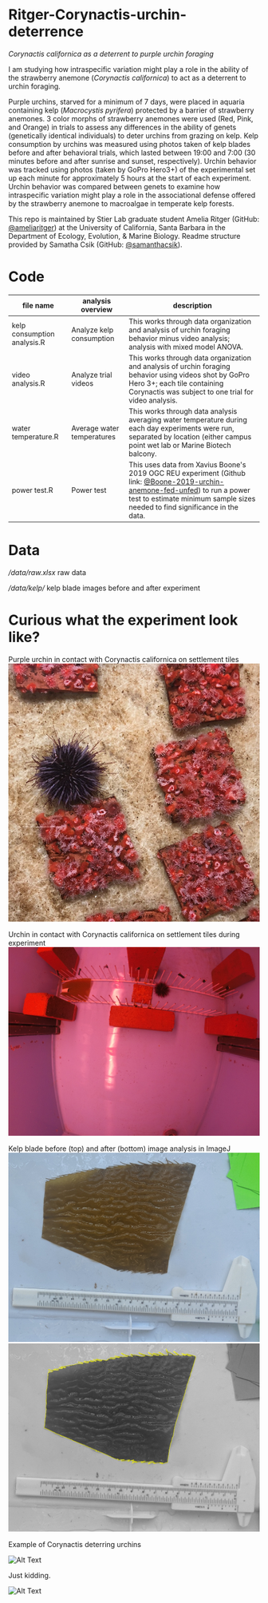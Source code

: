# Ritger-Corynactis-urchin-deterrence

*Corynactis californica as a deterrent to purple urchin foraging*

I am studying how intraspecific variation might play a role in the ability of the strawberry anemone (*Corynactis californica*) to act as a deterrent to urchin foraging.

Purple urchins, starved for a minimum of 7 days, were placed in aquaria containing kelp (*Macrocystis pyrifera*) protected by a barrier of strawberry anemones. 3 color morphs of strawberry anemones were used (Red, Pink, and Orange) in trials to assess any differences in the ability of genets (genetically identical individuals) to deter urchins from grazing on kelp. Kelp consumption by urchins was measured using photos taken of kelp blades before and after behavioral trials, which lasted between 19:00 and 7:00 (30 minutes before and after sunrise and sunset, respectively). Urchin behavior was tracked using photos (taken by GoPro Hero3+) of the experimental set up each minute for approximately 5 hours at the start of each experiment. Urchin behavior was compared between genets to examine how intraspecific variation might play a role in the associational defense offered by the strawberry anemone to macroalgae in temperate kelp forests.

This repo is maintained by Stier Lab graduate student Amelia Ritger (GitHub: [@ameliaritger](https://github.com/ameliaritger)) at the University of California, Santa Barbara in the Department of Ecology, Evolution, & Marine Biology. Readme structure provided by Samatha Csik (GitHub: [@samanthacsik](https://github.com/@samanthacsik)). 

# Code

file name | analysis overview | description 
---|---|-----------
kelp consumption analysis.R | Analyze kelp consumption | This works through data organization and analysis of urchin foraging behavior minus video analysis; analysis with mixed model ANOVA.
video analysis.R | Analyze trial videos | This works through data organization and analysis of urchin foraging behavior using videos shot by GoPro Hero 3+; each tile containing Corynactis was subject to one trial for video analysis.
water temperature.R | Average water temperatures | This works through data analysis averaging water temperature during each day experiments were run, separated by location (either campus point wet lab or Marine Biotech balcony.
power test.R | Power test | This uses data from Xavius Boone's 2019 OGC REU experiment (Github link: [@Boone-2019-urchin-anemone-fed-unfed](https://github.com/stier-lab/Boone-2019-urchin-anemone-fed-unfed)) to run a power test to estimate minimum sample sizes needed to find significance in the data.

# Data 
*/data/raw.xlsx*  raw data

*/data/kelp/*  kelp blade images before and after experiment

# Curious what the experiment look like?
Purple urchin in contact with Corynactis californica on settlement tiles
![Alt text](/media/Corynactis_urchin.jpg?raw=true)

Urchin in contact with Corynactis californica on settlement tiles during experiment
![Alt text](/media/G0012242.JPG?raw=true)

Kelp blade before (top) and after (bottom) image analysis in ImageJ
![Alt text](/media/8before.png?raw=true)
![Alt text](/media/8after.png?raw=true)

Example of Corynactis deterring urchins

![Alt Text](https://media.giphy.com/media/vFKqnCdLPNOKc/giphy.gif)

Just kidding.

![Alt Text](https://media.giphy.com/media/kBe4VrggiK8etQ7eW4/giphy.gif)